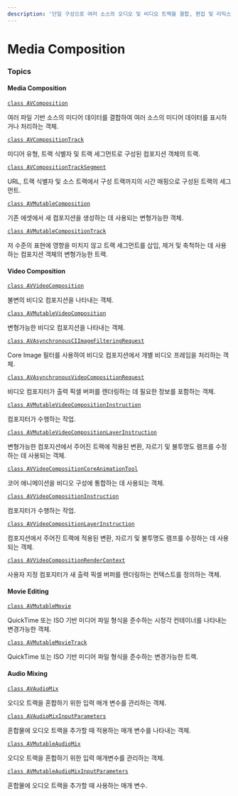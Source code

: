 ```yaml
---
description: '단일 구성으로 여러 소스의 오디오 및 비디오 트랙을 결합, 편집 및 리믹스한다.'
---
```


# Media Composition

### Topics

#### Media Composition

[`class AVComposition`](https://developer.apple.com/documentation/avfoundation/avcomposition)

여러 파일 기반 소스의 미디어 데이터를 결합하여 여러 소스의 미디어 데이터를 표시하거나 처리하는 객체.

[`class AVCompositionTrack`](https://developer.apple.com/documentation/avfoundation/avcompositiontrack)

미디어 유형, 트랙 식별자 및 트랙 세그먼트로 구성된 컴포지션 객체의 트랙.

[`class AVCompositionTrackSegment`](https://developer.apple.com/documentation/avfoundation/avcompositiontracksegment)

URL, 트랙 식별자 및 소스 트랙에서 구성 트랙까지의 시간 매핑으로 구성된 트랙의 세그먼트.

[`class AVMutableComposition`](https://developer.apple.com/documentation/avfoundation/avmutablecomposition)

기존 에셋에서 새 컴포지션을 생성하는 데 사용되는 변형가능한 객체.

[`class AVMutableCompositionTrack`](https://developer.apple.com/documentation/avfoundation/avmutablecompositiontrack)

저 수준의 표현에 영향을 미치지 않고 트랙 세그먼트를 삽입, 제거 및 축척하는 데 사용하는 컴포지션 객체의 변형가능한 트랙.

#### Video Composition

[`class AVVideoComposition`](https://developer.apple.com/documentation/avfoundation/avvideocomposition)

불변의 비디오 컴포지션을 나타내는 객체.

[`class AVMutableVideoComposition`](https://developer.apple.com/documentation/avfoundation/avmutablevideocomposition)

변형가능한 비디오 컴포지션을 나타내는 객체.

[`class AVAsynchronousCIImageFilteringRequest`](https://developer.apple.com/documentation/avfoundation/avasynchronousciimagefilteringrequest)

Core Image 필터를 사용하여 비디오 컴포지션에서 개별 비디오 프레임을 처리하는 객체.

[`class AVAsynchronousVideoCompositionRequest`](https://developer.apple.com/documentation/avfoundation/avasynchronousvideocompositionrequest)

비디오 컴포지터가 출력 픽셀 버퍼를 렌더링하는 데 필요한 정보를 포함하는 객체.

[`class AVMutableVideoCompositionInstruction`](https://developer.apple.com/documentation/avfoundation/avmutablevideocompositioninstruction)

컴포지터가 수행하는 작업.

[`class AVMutableVideoCompositionLayerInstruction`](https://developer.apple.com/documentation/avfoundation/avmutablevideocompositionlayerinstruction)

변형가능한 컴포지션에서 주어진 트랙에 적용된 변환, 자르기 및 불투명도 램프를 수정하는 데 사용되는 객체.

[`class AVVideoCompositionCoreAnimationTool`](https://developer.apple.com/documentation/avfoundation/avvideocompositioncoreanimationtool)

코어 애니메이션을 비디오 구성에 통합하는 데 사용되는 객체.

[`class AVVideoCompositionInstruction`](https://developer.apple.com/documentation/avfoundation/avvideocompositioninstruction)

컴포지터가 수행하는 작업.

[`class AVVideoCompositionLayerInstruction`](https://developer.apple.com/documentation/avfoundation/avvideocompositionlayerinstruction)

컴포지션에서 주어진 트랙에 적용된 변환, 자르기 및 불투명도 램프를 수정하는 데 사용되는 객체.

[`class AVVideoCompositionRenderContext`](https://developer.apple.com/documentation/avfoundation/avvideocompositionrendercontext)

사용자 지정 컴포지터가 새 출력 픽셀 버퍼를 렌더링하는 컨텍스트를 정의하는 객체.

#### Movie Editing

[`class AVMutableMovie`](https://developer.apple.com/documentation/avfoundation/avmutablemovie)

QuickTime 또는 ISO 기반 미디어 파일 형식을 준수하는 시청각 컨테이너를 나타내는 변경가능한 객체.

[`class AVMutableMovieTrack`](https://developer.apple.com/documentation/avfoundation/avmutablemovietrack)

QuickTime 또는 ISO 기반 미디어 파일 형식을 준수하는 변경가능한 트랙.

#### Audio Mixing

[`class AVAudioMix`](https://developer.apple.com/documentation/avfoundation/avaudiomix)

오디오 트랙을 혼합하기 위한 입력 매개 변수를 관리하는 객체.

[`class AVAudioMixInputParameters`](https://developer.apple.com/documentation/avfoundation/avaudiomixinputparameters)

혼합물에 오디오 트랙을 추가할 때 적용하는 매개 변수를 나타내는 객체.

[`class AVMutableAudioMix`](https://developer.apple.com/documentation/avfoundation/avmutableaudiomix)

오디오 트랙을 혼합하기 위한 입력 매개변수를 관리하는 객체.

[`class AVMutableAudioMixInputParameters`](https://developer.apple.com/documentation/avfoundation/avmutableaudiomixinputparameters)

혼합물에 오디오 트랙을 추가할 때 사용하는 매개 변수.

